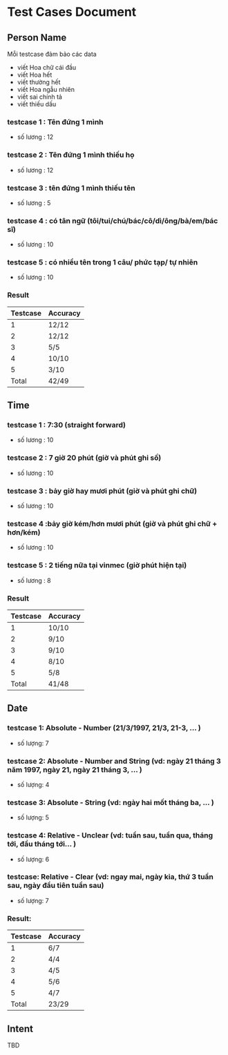 # Test Cases Document

## Person Name
Mỗi testcase đảm bảo các data
- viết Hoa chữ cái đầu
- viết Hoa hết
- viết thường hết
- viết Hoa ngẫu nhiên
- viết sai chính tả
- viết thiếu dấu

### testcase 1 : Tên đứng 1 mình 
-   số lương : 12 
### testcase 2 : Tên đứng 1 mình thiếu họ
-   số lương : 12 
### testcase 3 : tên đứng 1 mình thiếu tên
-   số lương : 5 
### testcase 4 : có tân ngữ (tôi/tui/chú/bác/cô/dì/ông/bà/em/bác sĩ)
-   số lương : 10 
### testcase 5 : có nhiều tên trong 1 câu/ phức tạp/ tự nhiên
-   số lương : 10 

### Result
| Testcase | Accuracy |
| --- | --- |
| 1 | 12/12 |
| 2 | 12/12 |
| 3 | 5/5 |
| 4 | 10/10 |
| 5 | 3/10 |
| Total | 42/49 |

## Time
### testcase 1 : 7:30 (straight forward)  
-   số lương : 10
### testcase 2 : 7 giờ 20 phút  (giờ và phút ghi số)
-   số lương : 10 
### testcase 3 : bảy giờ hay mươi phút (giờ và phút ghi chữ)
-   số lương : 10
### testcase 4 :bảy giờ kém/hơn mươi phút (giờ và phút ghi chữ + hơn/kém)
-   số lương : 10 
### testcase 5 : 2 tiếng nữa tại vinmec (giờ phút hiện tại)
-   số lương : 8

### Result
| Testcase | Accuracy |
| --- | --- |
| 1 | 10/10 |
| 2 | 9/10 |
| 3 | 9/10 |
| 4 | 8/10 |
| 5 | 5/8 |
| Total | 41/48 |


## Date
### testcase 1: Absolute - Number (21/3/1997, 21/3, 21-3, ... )
 - số lượng: 7

### testcase 2: Absolute - Number and String (vd: ngày 21 tháng 3 năm 1997, ngày 21, ngày 21 tháng 3, ... )

- số lượng: 4

### testcase 3: Absolute - String (vd: ngày hai mốt tháng ba, ... )

- số lượng: 5

### testcase 4: Relative - Unclear (vd: tuần sau, tuần qua, tháng tới, đầu tháng tới... )

- số lượng: 6

### testcase: Relative - Clear (vd: ngay mai, ngày kia, thứ 3 tuần sau, ngày đầu tiên tuần sau)

- số lượng: 7

### Result:

| Testcase | Accuracy |
| --- | --- |
| 1 | 6/7 |
| 2 | 4/4 |
| 3 | 4/5 |
| 4 | 5/6 |
| 5 | 4/7 |
| Total | 23/29 |
## Intent
TBD

